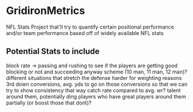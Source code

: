 # GridironMetrics

NFL Stats Project that'll try to quantify certain positional performance and/or team performance based off of widely available NFL stats

## Potential Stats to include

block rate -> passing and rushing to see if the players are getting good blocking or not and succeeding anyway
scheme (10 man, 11 man, 12 man)? different situations that stretch the defense harder for weighting reasons
3rd down conversions, avg. yds to go on those conversions so that we can try to show consistency that way
catch rate compared to avg. wr?
talent around them, potentially ding players who have great players around them partially (or boost those that dont)?
